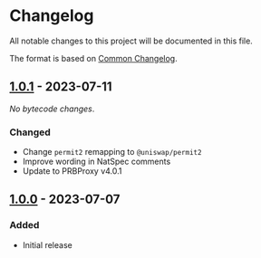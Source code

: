 # Changelog

All notable changes to this project will be documented in this file.

The format is based on [Common Changelog](https://common-changelog.org).

[1.0.1]: https://github.com/sablier-labs/v2-periphery/compare/v1.0.0...v1.0.1
[1.0.0]: https://github.com/sablier-labs/v2-periphery/releases/tag/v1.0.0

## [1.0.1] - 2023-07-11

_No bytecode changes_.

### Changed

- Change `permit2` remapping to `@uniswap/permit2`
- Improve wording in NatSpec comments
- Update to PRBProxy v4.0.1

## [1.0.0] - 2023-07-07

### Added

- Initial release
